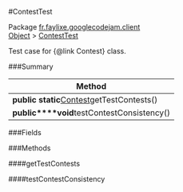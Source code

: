 #ContestTest

Package [fr.faylixe.googlecodejam.client](nullfr/faylixe/googlecodejam/client)<br>
[Object]() > [ContestTest]()

Test case for {@link Contest} class.

###Summary


| Method |
| --- |
| **public static**[Contest]()getTestContests() |
| **public****void**testContestConsistency() |

###Fields


###Methods

####getTestContests


####testContestConsistency


